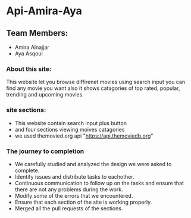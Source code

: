 # Api-Amira-Aya

## Team Members:
* Amira Alnajjar
* Aya Asqoul


### About this site:
This website let you browse diffirenet movies using search input you can find any movie you want also it shows catagories of top rated, popular, trending and upcoming movies.


### site sections:
* This website contain search input plus button 
* and four sections viewing moives catagories
* we used themovied.org api "https://api.themoviedb.org"

### The journey to completion
* We carefully studied and analyzed the design we were asked to complete.
* Identify issues and distribute tasks to eachother.
* Continuous communication to follow up on the tasks and ensure that there are not any problems during the work.
* Modify some of the errors that we encountered.
* Ensure that each section of the site is working properly.
* Merged all the pull requests of the sections.

